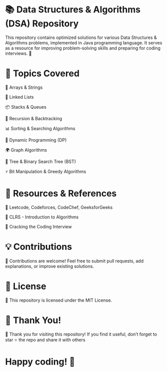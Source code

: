 # 📚 Data Structures & Algorithms (DSA) Repository

This repository contains optimized solutions for various Data Structures & Algorithms problems, implemented in Java programming language. It serves as a resource for improving problem-solving skills and preparing for coding interviews. 🚀

# 📌 Topics Covered

📂 Arrays & Strings

🔗 Linked Lists

📦 Stacks & Queues

🔄 Recursion & Backtracking

📊 Sorting & Searching Algorithms

🎯 Dynamic Programming (DP)

🌍 Graph Algorithms

🌳 Tree & Binary Search Tree (BST)

⚡ Bit Manipulation & Greedy Algorithms

#   📖 Resources & References

📜 Leetcode, Codeforces, CodeChef, GeeksforGeeks

📕 CLRS - Introduction to Algorithms

📗 Cracking the Coding Interview

# 💡 Contributions

🎉 Contributions are welcome! Feel free to submit pull requests, add explanations, or improve existing solutions.

# 📜 License

📝 This repository is licensed under the MIT License.

# 🙌 Thank You!

💙 Thank you for visiting this repository! If you find it useful, don’t forget to star ⭐ the repo and share it with others

# Happy coding! 🎯
